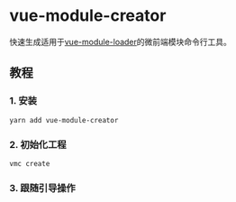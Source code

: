 # vue-module-creator

快速生成适用于[vue-module-loader](https://github.com/mqhe2007/vue-module-loader)的微前端模块命令行工具。

## 教程

### 1. 安装

```
yarn add vue-module-creator
```

### 2. 初始化工程

```
vmc create
```

### 3. 跟随引导操作
